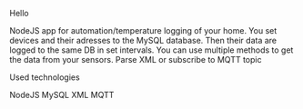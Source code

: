 Hello

NodeJS app for automation/temperature logging of your home. You set devices and their adresses to the MySQL database. Then their data are logged to the same DB in set intervals. You can use multiple methods to get the data from your sensors. Parse XML or subscribe to MQTT topic

Used technologies

NodeJS
MySQL
XML
MQTT